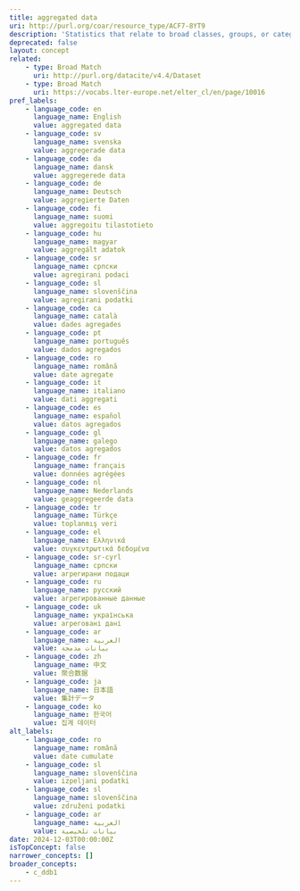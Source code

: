 ```yaml
---
title: aggregated data
uri: http://purl.org/coar/resource_type/ACF7-8YT9
description: 'Statistics that relate to broad classes, groups, or categories. The data are averaged, totaled, or otherwise derived from individual-level data, and it is no longer possible to distinguish the characteristics of individuals within those classes, groups, or categories. For example, the number and age group of the unemployed in specific geographic regions, or national level statistics on the occurrence of specific offences, originally derived from the statistics of individual police districts. [Source: https://ddialliance.org/Specification/DDI-CV/ModeOfCollection_3.0.html]'
deprecated: false
layout: concept
related:
    - type: Broad Match
      uri: http://purl.org/datacite/v4.4/Dataset
    - type: Broad Match
      uri: https://vocabs.lter-europe.net/elter_cl/en/page/10016
pref_labels:
    - language_code: en
      language_name: English
      value: aggregated data
    - language_code: sv
      language_name: svenska
      value: aggregerade data
    - language_code: da
      language_name: dansk
      value: aggregerede data
    - language_code: de
      language_name: Deutsch
      value: aggregierte Daten
    - language_code: fi
      language_name: suomi
      value: aggregoitu tilastotieto
    - language_code: hu
      language_name: magyar
      value: aggregált adatok
    - language_code: sr
      language_name: српски
      value: agregirani podaci
    - language_code: sl
      language_name: slovenščina
      value: agregirani podatki
    - language_code: ca
      language_name: català
      value: dades agregades
    - language_code: pt
      language_name: português
      value: dados agregados
    - language_code: ro
      language_name: română
      value: date agregate
    - language_code: it
      language_name: italiano
      value: dati aggregati
    - language_code: es
      language_name: español
      value: datos agregados
    - language_code: gl
      language_name: galego
      value: datos agregados
    - language_code: fr
      language_name: français
      value: données agrégées
    - language_code: nl
      language_name: Nederlands
      value: geaggregeerde data
    - language_code: tr
      language_name: Türkçe
      value: toplanmış veri
    - language_code: el
      language_name: Ελληνικά
      value: συγκεντρωτικά δεδομένα
    - language_code: sr-cyrl
      language_name: српски
      value: агрегирани подаци
    - language_code: ru
      language_name: русский
      value: агрегированные данные
    - language_code: uk
      language_name: українська
      value: агреговані дані
    - language_code: ar
      language_name: العربية
      value: بيانات مدمجة
    - language_code: zh
      language_name: 中文
      value: 聚合数据
    - language_code: ja
      language_name: 日本語
      value: 集計データ
    - language_code: ko
      language_name: 한국어
      value: 집계 데이터
alt_labels:
    - language_code: ro
      language_name: română
      value: date cumulate
    - language_code: sl
      language_name: slovenščina
      value: izpeljani podatki
    - language_code: sl
      language_name: slovenščina
      value: združeni podatki
    - language_code: ar
      language_name: العربية
      value: بيانات تلخيصية
date: 2024-12-03T00:00:00Z
isTopConcept: false
narrower_concepts: []
broader_concepts:
    - c_ddb1
---
```


